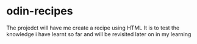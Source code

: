 # odin-recipes
The projedct will have me create a recipe using HTML
It is to test the knowledge i have learnt so far and will be revisited later on in my learning 